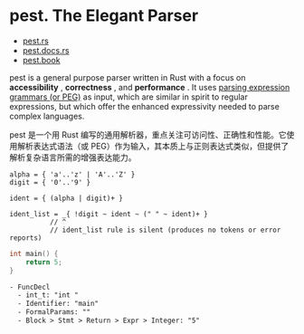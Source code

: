 # pest. The Elegant Parser

- [pest.rs](https://pest.rs/)
- [pest.docs.rs](https://docs.rs/pest/latest/pest/)
- [pest.book](https://pest.rs/book/)

pest is a general purpose parser written in Rust with a focus on **accessibility** , **correctness** , and **performance** . It uses [parsing expression grammars (or PEG)](https://en.wikipedia.org/wiki/Parsing_expression_grammar) as input, which are similar in spirit to regular expressions, but which offer the enhanced expressivity needed to parse complex languages.

pest 是一个用 Rust 编写的通用解析器，重点关注可访问性、正确性和性能。它使用解析表达式语法（或 PEG）作为输入，其本质上与正则表达式类似，但提供了解析复杂语言所需的增强表达能力。

```pest
alpha = { 'a'..'z' | 'A'..'Z' }
digit = { '0'..'9' }

ident = { (alpha | digit)+ }

ident_list = _{ !digit ~ ident ~ (" " ~ ident)+ }
          // ^
          // ident_list rule is silent (produces no tokens or error reports)
```

```c
int main() {
    return 5;
}
```

```txt
- FuncDecl
  - int_t: "int "
  - Identifier: "main"
  - FormalParams: ""
  - Block > Stmt > Return > Expr > Integer: "5"
```
